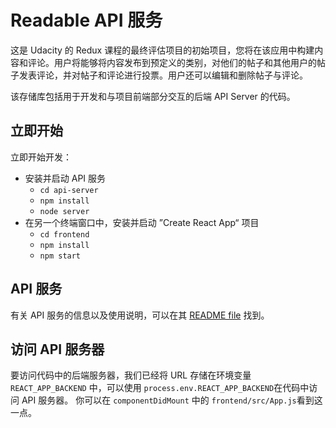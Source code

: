 # Readable API 服务

这是 Udacity 的 Redux 课程的最终评估项目的初始项目，您将在该应用中构建内容和评论。用户将能够将内容发布到预定义的类别，对他们的帖子和其他用户的帖子发表评论，并对帖子和评论进行投票。用户还可以编辑和删除帖子与评论。

该存储库包括用于开发和与项目前端部分交互的后端 API Server 的代码。

## 立即开始

立即开始开发：

* 安装并启动 API 服务
    - `cd api-server`
    - `npm install`
    - `node server`
* 在另一个终端窗口中，安装并启动 ”Create React App“ 项目
    - `cd frontend`
    - `npm install`
    - `npm start`

## API 服务

有关 API 服务的信息以及使用说明，可以在其 [README file](api-server/README.md) 找到。

## 访问 API 服务器

要访问代码中的后端服务器，我们已经将 URL 存储在环境变量 `REACT_APP_BACKEND` 中，可以使用 `process.env.REACT_APP_BACKEND`在代码中访问 API 服务器。 你可以在 `componentDidMount` 中的 `frontend/src/App.js`看到这一点。
